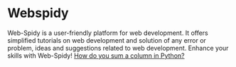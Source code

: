 # Webspidy
Web-Spidy is a user-friendly platform for web development. 
It offers simplified tutorials on web development and solution of any error or problem, ideas and suggestions related to web development. Enhance your skills with Web-Spidy!
<a href="https://web-spidy.com/how-do-you-sum-a-column-in-python/"> How do you sum a column in Python?


